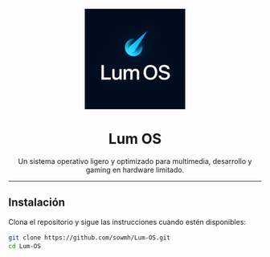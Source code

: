 
<p align="center">
  <img src="./assets/logo.png" alt="Lum OS Logo" width="200"/>
</p>

<h1 align="center">Lum OS</h1>

<p align="center">
  Un sistema operativo ligero y optimizado para multimedia, desarrollo y gaming en hardware limitado.
</p>

---

## Instalación

Clona el repositorio y sigue las instrucciones cuando estén disponibles:

```bash
git clone https://github.com/sowmh/Lum-OS.git
cd Lum-OS
